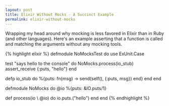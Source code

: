 ```yaml
---
layout: post
title: Elixir Without Mocks - A Succinct Example
permalink: elixir-without-mocks
---
```

Wrapping my head around why mocking is less favored in Elixir than in Ruby (and other languages).
Here's an example asserting that a function is called and matching the arguments without any mocking tools.

{% highlight elixir %}
defmodule NoMocksTest do
  use ExUnit.Case

  test "says hello to the console" do
    NoMocks.process(io_stub)
    assert_receive {:puts, "hello"}
  end

  defp io_stub do
    %{puts: fn(msg) -> send(self(), {:puts, msg}) end}
  end
end

defmodule NoMocks do
  @io %{puts: &IO.puts/1}

  def process(io \\ @io) do
    io.puts.("hello")
  end
end
{% endhighlight %}
